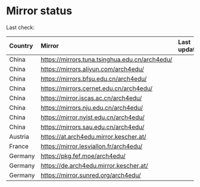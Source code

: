 <script src="./time.js"></script>
# Mirror status
Last check: <script type="text/javascript">localize(1712812683.6246552);</script>

|Country|Mirror|Last update|
|:------|:-----|:----------|
|China|https://mirrors.tuna.tsinghua.edu.cn/arch4edu/|<script type="text/javascript">localize(1712775527);</script>|
|China|https://mirrors.aliyun.com/arch4edu/|<script type="text/javascript">localize(1712775527);</script>|
|China|https://mirrors.bfsu.edu.cn/arch4edu/|<script type="text/javascript">localize(1712775527);</script>|
|China|https://mirrors.cernet.edu.cn/arch4edu/|<script type="text/javascript">localize(1712775527);</script>|
|China|https://mirror.iscas.ac.cn/arch4edu/|<script type="text/javascript">localize(1712775527);</script>|
|China|https://mirrors.nju.edu.cn/arch4edu/|<script type="text/javascript">localize(1712775527);</script>|
|China|https://mirror.nyist.edu.cn/arch4edu/|<script type="text/javascript">localize(1712775527);</script>|
|China|https://mirrors.sau.edu.cn/arch4edu/|<script type="text/javascript">localize(1712775527);</script>|
|Austria|https://at.arch4edu.mirror.kescher.at/|<script type="text/javascript">localize(1712775527);</script>|
|France|https://mirror.lesviallon.fr/arch4edu/|<script type="text/javascript">localize(1712775527);</script>|
|Germany|https://pkg.fef.moe/arch4edu/|<script type="text/javascript">localize(1712775527);</script>|
|Germany|https://de.arch4edu.mirror.kescher.at/|<script type="text/javascript">localize(1712775527);</script>|
|Germany|https://mirror.sunred.org/arch4edu/|<script type="text/javascript">localize(1712775527);</script>|

<script src="./tablefilter/tablefilter.js"></script>
<script src="./table.js"></script>